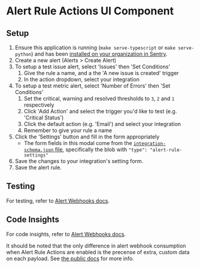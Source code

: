 # Alert Rule Actions UI Component

## Setup

1. Ensure this application is running (`make serve-typescript` or `make serve-python`) and has been [installed on your organization in Sentry](../installation.md).
2. Create a new alert (Alerts > Create Alert)
3. To setup a test issue alert, select 'Issues' then 'Set Conditions'
   1. Give the rule a name, and a the 'A new issue is created' trigger
   2. In the action dropdown, select your integration
4. To setup a test metric alert, select 'Number of Errors' then 'Set Conditions'
   1. Set the critical, warning and resolved thresholds to `3`, `2` and `1` respectively
   2. Click 'Add Action' and select the trigger you'd like to test (e.g. 'Critical Status')
   3. Click the default action (e.g. 'Email') and select your integration
   4. Remember to give your rule a name
5. Click the 'Settings' button and fill in the form appropriately
   - The form fields in this modal come from the [`integration-schema.json` file](../../integration-schema.json), specifically the blob with `"type": "alert-rule-settings"`
6. Save the changes to your integration's setting form.
7. Save the alert rule.

## Testing

For testing, refer to [Alert Webhooks docs](../webhooks/alert-webhooks.md#testing).

## Code Insights


For code insights, refer to [Alert Webhooks docs](../webhooks/alert-webhooks.md#code-insights).

It should be noted that the only difference in alert webhook consumption when Alert Rule Actions are enabled is the precense of extra, custom data on each payload. See [the public docs](https://docs.sentry.io/product/integrations/integration-platform/ui-components/alert-rule-action) for more info.